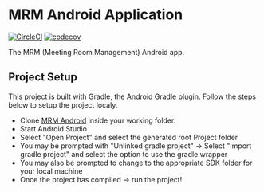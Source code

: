 # MRM Android Application
[![CircleCI](https://circleci.com/gh/andela/mrm-mobile.svg?style=svg)](https://circleci.com/gh/andela/mrm-mobile)
[![codecov](https://codecov.io/gh/andela/mrm-mobile/branch/master/graph/badge.svg)](https://codecov.io/gh/andela/mrm-mobile)

The MRM (Meeting Room Management) Android app.

## Project Setup

This project is built with Gradle, the [Android Gradle plugin](http://tools.android.com/tech-docs/new-build-system/user-guide). Follow the steps below to setup the project localy.

* Clone [MRM Android](https://github.com/andela/mrm-mobile) inside your working folder.
* Start Android Studio
* Select "Open Project" and select the generated root Project folder
* You may be prompted with "Unlinked gradle project" -> Select "Import gradle project" and select
the option to use the gradle wrapper
* You may also be prompted to change to the appropriate SDK folder for your local machine
* Once the project has compiled -> run the project!